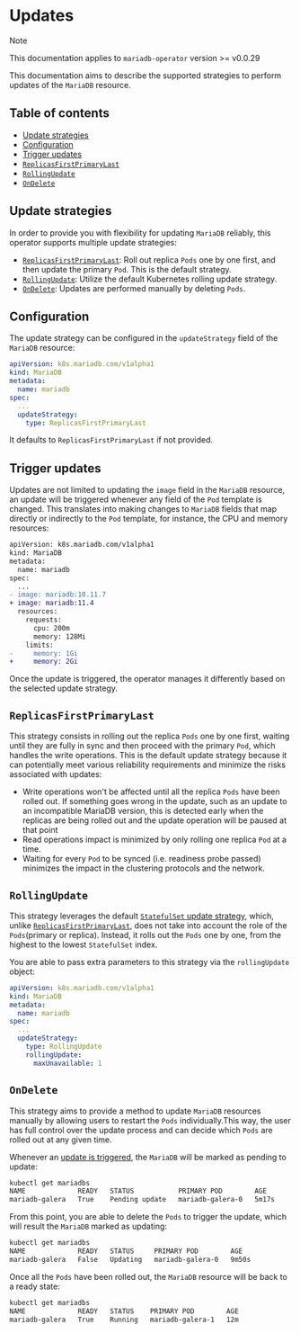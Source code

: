 # Updates

> [!NOTE]  
> This documentation applies to `mariadb-operator` version >= v0.0.29

This documentation aims to describe the supported strategies to perform updates of the `MariaDB` resource. 

## Table of contents
<!-- toc -->
- [Update strategies](#update-strategies)
- [Configuration](#configuration)
- [Trigger updates](#trigger-updates)
- [<code>ReplicasFirstPrimaryLast</code>](#replicasfirstprimarylast)
- [<code>RollingUpdate</code>](#rollingupdate)
- [<code>OnDelete</code>](#ondelete)
<!-- /toc -->

## Update strategies

In order to provide you with flexibility for updating `MariaDB` reliably, this operator supports multiple update strategies:

- [`ReplicasFirstPrimaryLast`](#replicasfirstprimarylast): Roll out replica `Pods` one by one first, and then update the primary `Pod`. This is the default strategy.
- [`RollingUpdate`](#rollingupdate): Utilize the default Kubernetes rolling update strategy. 
- [`OnDelete`](#ondelete): Updates are performed manually by deleting `Pods`.

## Configuration

The update strategy can be configured in the `updateStrategy` field of the `MariaDB` resource:

```yaml
apiVersion: k8s.mariadb.com/v1alpha1
kind: MariaDB
metadata:
  name: mariadb
spec:
  ...
  updateStrategy:
    type: ReplicasFirstPrimaryLast
``` 

It defaults to `ReplicasFirstPrimaryLast` if not provided.

## Trigger updates

Updates are not limited to updating the `image` field in the `MariaDB` resource, an update will be triggered whenever any field of the `Pod` template is changed. This translates into making changes to `MariaDB` fields that map directly or indirectly to the `Pod` template, for instance, the CPU and memory resources:

```diff
apiVersion: k8s.mariadb.com/v1alpha1
kind: MariaDB
metadata:
  name: mariadb
spec:
  ...
- image: mariadb:10.11.7
+ image: mariadb:11.4
  resources:
    requests:
      cpu: 200m
      memory: 128Mi
    limits:
-     memory: 1Gi
+     memory: 2Gi
```

Once the update is triggered, the operator manages it differently based on the selected update strategy.

## `ReplicasFirstPrimaryLast`

This strategy consists in rolling out the replica `Pods` one by one first, waiting until they are fully in sync and then proceed with the primary `Pod`, which handles the write operations. This is the default update strategy because it can potentially meet various reliability requirements and minimize the risks associated with updates:

- Write operations won't be affected until all the replica `Pods` have been rolled out. If something goes wrong in the update, such as an update to an incompatible MariaDB version, this is detected early when the replicas are being rolled out and the update operation will be paused at that point
- Read operations impact is minimized by only rolling one replica `Pod` at a time.
- Waiting for every `Pod` to be synced (i.e. readiness probe passed) minimizes the impact in the clustering protocols and the network.

## `RollingUpdate`

This strategy leverages the default [`StatefulSet` update strategy](https://kubernetes.io/docs/concepts/workloads/controllers/statefulset/#rolling-updates), which, unlike [`ReplicasFirstPrimaryLast`](#replicasfirstprimarylast), does not take into account the role of the `Pods`(primary or replica). Instead, it rolls out the `Pods` one by one, from the highest to the lowest `StatefulSet` index.

You are able to pass extra parameters to this strategy via the `rollingUpdate` object:

```yaml
apiVersion: k8s.mariadb.com/v1alpha1
kind: MariaDB
metadata:
  name: mariadb
spec:
  ...
  updateStrategy:
    type: RollingUpdate
    rollingUpdate:
      maxUnavailable: 1
``` 

## `OnDelete`

This strategy aims to provide a method to update `MariaDB` resources manually by allowing users to restart the `Pods` individually.This way, the user has full control over the update process and can decide which `Pods` are rolled out at any given time.

Whenever an [update is triggered](#trigger-updates), the `MariaDB` will be marked as pending to update:

```bash
kubectl get mariadbs
NAME             READY   STATUS           PRIMARY POD        AGE
mariadb-galera   True    Pending update   mariadb-galera-0   5m17s
```

From this point, you are able to delete the `Pods` to trigger the update, which will result the `MariaDB` marked as updating:

```bash
kubectl get mariadbs
NAME             READY   STATUS     PRIMARY POD        AGE
mariadb-galera   False   Updating   mariadb-galera-0   9m50s
``` 

Once all the `Pods` have been rolled out, the `MariaDB` resource will be back to a ready state:

```bash
kubectl get mariadbs
NAME             READY   STATUS    PRIMARY POD        AGE
mariadb-galera   True    Running   mariadb-galera-1   12m
```